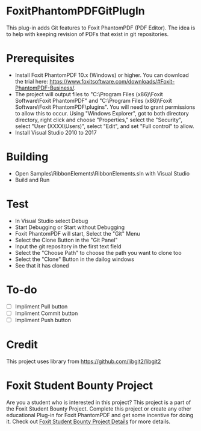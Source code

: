 # FoxitPhantomPDFGitPlugIn
This plug-in adds Git features to Foxit PhantomPDF (PDF Editor).  The idea is to help with keeping revision of PDFs that exist in git repositories.  

# Prerequisites
* Install Foxit PhantomPDF 10.x (Windows) or higher.  You can download the trial here: https://www.foxitsoftware.com/downloads/#Foxit-PhantomPDF-Business/.
* The project will output files to "C:\Program Files (x86)\Foxit Software\Foxit PhantomPDF" and "C:\Program Files (x86)\Foxit Software\Foxit PhantomPDF\plugins". You will need to grant permissions to allow this to occur.  Using "Windows Explorer", got to both directory directory, right click and choose "Properties," select the "Security", select "User (XXXX\Users)", select "Edit", and set "Full control" to allow.
* Install Visual Studio 2010 to 2017

# Building
* Open Samples\RibbonElements\RibbonElements.sln with Visual Studio
* Build and Run

# Test
* In Visual Studio select Debug
* Start Debugging or Start without Debugging
* Foxit PhantomPDF will start, Select the "Git" Menu
* Select the Clone Button in the "Git Panel"
* Input the git repository in the first text field
* Select the "Choose Path" to choose the path you want to clone too
* Select the "Clone" Button in the dailog windows
* See that it has cloned

# To-do
- [ ] Impliment Pull button
- [ ] Impliment Commit button
- [ ] Impliment Push button

# Credit
This project uses library from https://github.com/libgit2/libgit2

# Foxit Student Bounty Project
Are you a student who is interested in this project?  This project is a part of the Foxit Student Bounty Project.   Complete this project or create any other educational Plug-in for Foxit PhantomPDF and get some incentive for doing it.  Check out [Foxit Student Bounty Project Details](http://sync-us.foxitsoftware.com/se/Huy/ED/BountyProgram/FoxitBountyDetails.pdf) for more details.
